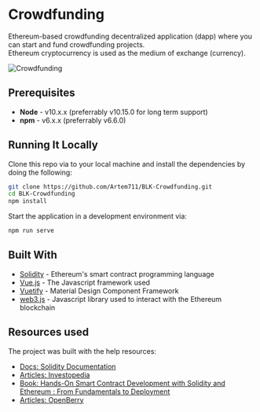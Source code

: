# Crowdfunding

Ethereum-based crowdfunding decentralized application (dapp) where you can start and fund crowdfunding projects. <br/> 
Ethereum cryptocurrency is used as the medium of exchange (currency).

![Crowdfunding](https://i.imgur.com/mmnPHLf.gif)

## Prerequisites

* **Node** - v10.x.x (preferrably v10.15.0 for long term support)
* **npm** - v6.x.x (preferrably v6.6.0)

## Running It Locally

Clone this repo via to your local machine and install the dependencies by doing the following:

```bash
git clone https://github.com/Artem711/BLK-Crowdfunding.git
cd BLK-Crowdfunding
npm install
```

Start the application in a development environment via:

```bash
npm run serve
```

## Built With

* [Solidity](https://solidity.readthedocs.io/en/v0.5.2/) - Ethereum's smart contract programming language
* [Vue.js](https://vuejs.org/) - The Javascript framework used
* [Vuetify](https://vuetifyjs.com/en/) - Material Design Component Framework
* [web3.js](https://github.com/ethereum/web3.js/) - Javascript library used to interact with the Ethereum blockchain 

## Resources used
The project was built with the help resources: 
- [Docs: Solidity Documentation](https://docs.soliditylang.org/en/v0.8.7/)
- [Articles: Investopedia](https://www.investopedia.com/terms/c/crowdfunding.asp)
- [Book: Hands-On Smart Contract Development with Solidity and Ethereum : From Fundamentals to Deployment](https://www.amazon.com/Hands-Contract-Development-Solidity-Ethereum/dp/1492045268)
- [Articles: OpenBerry](https://openberry.ac/)
